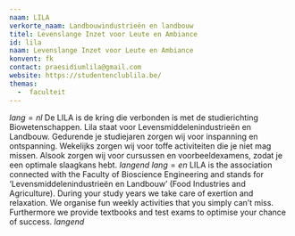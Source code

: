 ```yaml
---
naam: LILA
verkorte_naam: Landbouwindustrieën en landbouw
titel: Levenslange Inzet voor Leute en Ambiance
id: lila
naam: Levenslange Inzet voor Leute en Ambiance
konvent: fk
contact: praesidiumlila@gmail.com
website: https://studentenclublila.be/
themas:
  -  faculteit
---
```


$lang=nl$
De LILA is de kring die verbonden is met de studierichting Biowetenschappen. Lila staat voor Levensmiddelenindustrieën en Landbouw. Gedurende je studiejaren zorgen wij voor inspanning en ontspanning. Wekelijks zorgen wij voor toffe activiteiten die je niet mag missen. Alsook zorgen wij voor cursussen en voorbeeldexamens, zodat je een optimale slaagkans hebt.
$langend$ 
$lang=en$ 
LILA is the association connected with the Faculty of Bioscience Engineering and stands for ‘Levensmiddelenindustrieën en Landbouw’ (Food Industries and Agriculture). During your study years we take care of exertion and relaxation. We organise fun weekly activities that you simply can’t miss. Furthermore we provide textbooks and test exams to optimise your chance of success. 
$langend$
